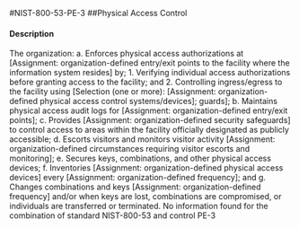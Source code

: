 #NIST-800-53-PE-3
##Physical Access Control
#### Description
The organization:
  a.  Enforces physical access authorizations at [Assignment: organization-defined entry/exit points to the facility where the information system resides] by;
    1.  Verifying individual access authorizations before granting access to the facility; and
    2.  Controlling ingress/egress to the facility using [Selection (one or more): [Assignment: organization-defined physical access control systems/devices]; guards];
  b.  Maintains physical access audit logs for [Assignment: organization-defined entry/exit points];
  c.  Provides [Assignment: organization-defined security safeguards] to control access to areas within the facility officially designated as publicly accessible;
  d.  Escorts visitors and monitors visitor activity [Assignment: organization-defined circumstances requiring visitor escorts and monitoring];
  e.  Secures keys, combinations, and other physical access devices;
  f.  Inventories [Assignment: organization-defined physical access devices] every [Assignment: organization-defined frequency]; and
  g.  Changes combinations and keys [Assignment: organization-defined frequency] and/or when keys are lost, combinations are compromised, or individuals are transferred or terminated.
No information found for the combination of standard NIST-800-53 and control PE-3
